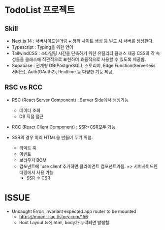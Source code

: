 # TodoList 프로젝트

## Skill

- Next.js 14 : 서버사이드렌더링 + 정적 사이트 생성 등 빌드 시 서버를 생성한다.
- Typescript : Typing을 위한 언어
- TailwindCSS : 스타일링 시간을 단축하기 위한 유틸리티 클래스 제공
  CSS의 각 속성들을 클래스에 직관적으로 표현하여 효율적으로 사용할 수 있도록 제공함.
- Supabase : 관계형 DB(PostgreSQL), 스토리지, Edge Function(Serverless 서비스), Auth(OAuth2), Realtime 등 다양한 기능 제공

## RSC vs RCC

- RSC (React Server Component) : Server Side에서 생성가능

  - 데이터 조회
  - DB 직접 접근

- RCC (React Client Component) : SSR+CSR모두 가능
- SSR의 경우 미리 HTML을 만들어 두기 위햄.
  - 리액트 훅
  - 이벤트
  - 브라우저 BOM
  - 컴포넌트에 'use client'추가하면 클라이언트 컴포넌트가됨. => 서버사이드렌더링에서 사용 가능
    - SSR -> CSR

# ISSUE

- Uncaught Error: invariant expected app router to be mounted
  - https://moon-lilac.tistory.com/156
  - Root Layout.ts에 html, body가 누락되면 발생함.
